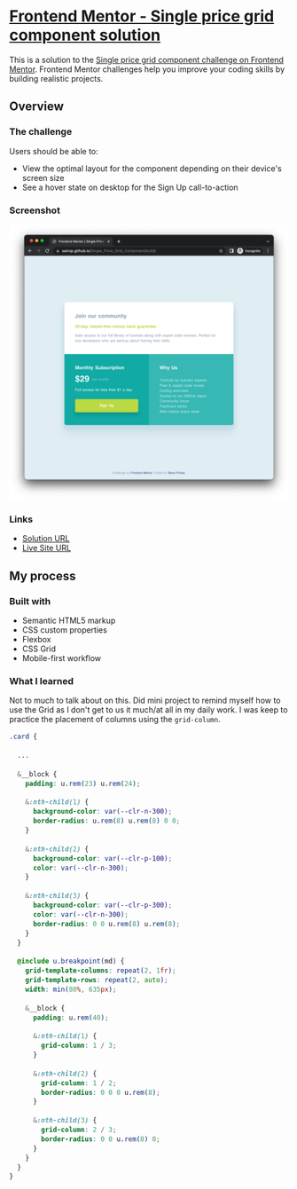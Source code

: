 # [Frontend Mentor - Single price grid component solution](https://satrop.github.io/Single_Price_Grid_Component/build/)

This is a solution to the [Single price grid component challenge on Frontend Mentor](https://www.frontendmentor.io/challenges/single-price-grid-component-5ce41129d0ff452fec5abbbc). Frontend Mentor challenges help you improve your coding skills by building realistic projects. 

## Overview

### The challenge

Users should be able to:

- View the optimal layout for the component depending on their device's screen size
- See a hover state on desktop for the Sign Up call-to-action

### Screenshot

![](./Screenshot.png)

### Links

- [Solution URL](https://github.com/satrop/Single_Price_Grid_Component)
- [Live Site URL](https://satrop.github.io/Single_Price_Grid_Component/build/)

## My process

### Built with

- Semantic HTML5 markup
- CSS custom properties
- Flexbox
- CSS Grid
- Mobile-first workflow

### What I learned

Not to much to talk about on this. Did mini project to remind myself how to use the Grid as I don't get to us it much/at all in my daily work. I was keep to practice the placement of columns using the `grid-column`. 

```scss
.card {

  ...

  &__block {
    padding: u.rem(23) u.rem(24);

    &:nth-child(1) {
      background-color: var(--clr-n-300);
      border-radius: u.rem(8) u.rem(8) 0 0;
    }

    &:nth-child(2) {
      background-color: var(--clr-p-100);
      color: var(--clr-n-300);
    }

    &:nth-child(3) {
      background-color: var(--clr-p-300);
      color: var(--clr-n-300);
      border-radius: 0 0 u.rem(8) u.rem(8);
    }
  }

  @include u.breakpoint(md) {
    grid-template-columns: repeat(2, 1fr);
    grid-template-rows: repeat(2, auto);
    width: min(80%, 635px);

    &__block {
      padding: u.rem(40);

      &:nth-child(1) {
        grid-column: 1 / 3;
      }

      &:nth-child(2) {
        grid-column: 1 / 2;
        border-radius: 0 0 0 u.rem(8);
      }

      &:nth-child(3) {
        grid-column: 2 / 3;
        border-radius: 0 0 u.rem(8) 0;
      }
    }
  }
}
```
